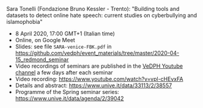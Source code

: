 Sara Tonelli (Fondazione Bruno Kessler - Trento): "Building tools and datasets to detect online hate speech: current studies on cyberbullying and islamophobia"

- 8 April 2020, 17:00 GMT+1 (Italian time)
- Online, on Google Meet
- Slides: see file `SARA-venice-FBK.pdf` in <https://github.com/vedph/event_materials/tree/master/2020-04-15_redmond_seminar>
- Video recordings of seminars are published in the [VeDPH Youtube channel](https://www.youtube.com/channel/UCpVTd9npww6UwFQti5yu4NQ) a few days after each seminar
- Video recording: <https://www.youtube.com/watch?v=vpl-cHEvxFA>
- Details and abstract: <https://www.unive.it/data/33113/2/38557>
- Programme of the Spring seminar series: <https://www.unive.it/data/agenda/2/39042>